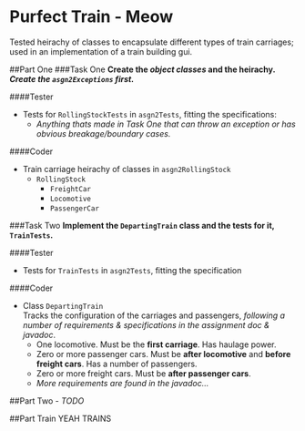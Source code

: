 Purfect Train - Meow
=============

Tested heirachy of classes to encapsulate different types of train carriages; used in an implementation of a train building gui.

##Part One
###Task One
**Create the _object classes_ and the heirachy. _Create the `asgn2Exceptions` first._**

####Tester
* Tests for `RollingStockTests` in `asgn2Tests`, fitting the specifications:
    - _Anything thats made in Task One that can throw an exception or has obvious breakage/boundary cases._

####Coder
* Train carriage heirachy of classes in `asgn2RollingStock`
    - `RollingStock`
         - `FreightCar`
         - `Locomotive`
         - `PassengerCar`

###Task Two
**Implement the `DepartingTrain` class and the tests for it, `TrainTests`.**

####Tester
* Tests for `TrainTests` in `asgn2Tests`, fitting the specification

####Coder
* Class `DepartingTrain`  
Tracks the configuration of the carriages and passengers, _following a number of requirements & specifications in the assignment doc & javadoc_.
    - One locomotive. Must be the **first carriage**. Has haulage power.
    - Zero or more passenger cars. Must be **after locomotive** and **before freight cars**. Has a number of passengers.
    - Zero or more freight cars. Must be **after passenger cars**.
    - _More requirements are found in the javadoc..._

##Part Two - _TODO_

##Part Train
YEAH TRAINS
